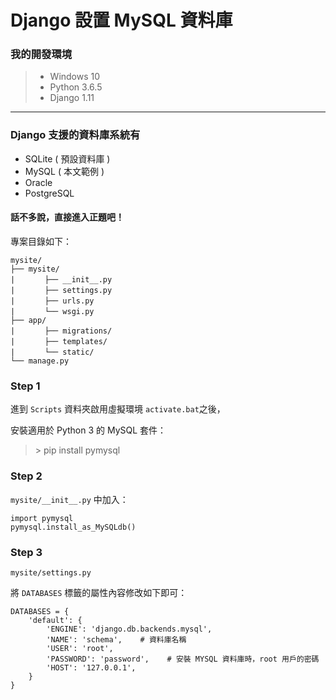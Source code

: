 ﻿# Django 設置 MySQL 資料庫

### 我的開發環境
> - Windows 10 
> - Python 3.6.5
> - Django 1.11


------------

### Django 支援的資料庫系統有
- SQLite ( 預設資料庫 )
- MySQL ( 本文範例 )
- Oracle
- PostgreSQL

#### 話不多說，直接進入正題吧！

專案目錄如下：

```
mysite/
├── mysite/
|　　　　├── __init__.py
|　　　　├── settings.py
|　　　　├── urls.py
|　　　　└── wsgi.py
├── app/
|　　　　├── migrations/
|　　　　├── templates/
|　　　　└── static/
└── manage.py
```

### Step 1
進到 `Scripts` 資料夾啟用虛擬環境 `activate.bat`之後，

安裝適用於 Python 3 的 MySQL 套件：

> \> pip install pymysql

### Step 2
 `mysite/__init__.py` 中加入：
```
import pymysql
pymysql.install_as_MySQLdb()
```

### Step 3
`mysite/settings.py`

將 `DATABASES` 標籤的屬性內容修改如下即可：
```
DATABASES = {
    'default': {
        'ENGINE': 'django.db.backends.mysql',
        'NAME': 'schema',    # 資料庫名稱
        'USER': 'root',
        'PASSWORD': 'password',    # 安裝 MYSQL 資料庫時，root 用戶的密碼
        'HOST': '127.0.0.1',
    }
}
```

